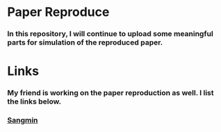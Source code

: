 # Paper Reproduce
### In this repository, I will continue to upload some meaningful parts for simulation of the reproduced paper.

# Links
### My friend is working on the paper reproduction as well. I list the links below.
### [Sangmin](https://github.com/sangminkim15/reproduced-papers)
